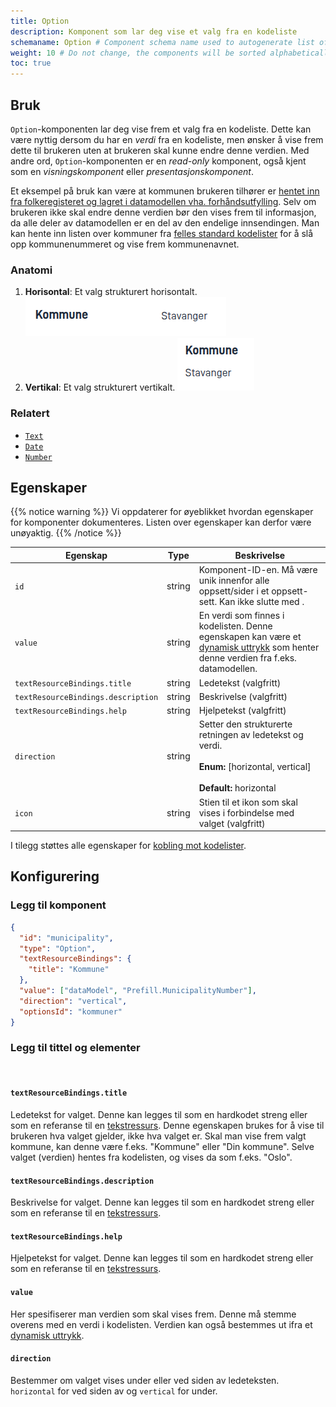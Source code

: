 ```yaml
---
title: Option
description: Komponent som lar deg vise et valg fra en kodeliste
schemaname: Option # Component schema name used to autogenerate list of properties from json schema (replace with appropriate component name)
weight: 10 # Do not change, the components will be sorted alphabetically
toc: true
---
```


## Bruk

`Option`-komponenten lar deg vise frem et valg fra en kodeliste. Dette kan være nyttig dersom du har en _verdi_ fra en kodeliste,
men ønsker å vise frem dette til brukeren uten at brukeren skal kunne endre denne verdien. Med andre ord, `Option`-komponenten
er en _read-only_ komponent, også kjent som en _visningskomponent_ eller _presentasjonskomponent_.

Et eksempel på bruk kan være at kommunen brukeren tilhører er
[hentet inn fra folkeregisteret og lagret i datamodellen vha. forhåndsutfylling](../../../data/prefill).
Selv om brukeren ikke skal endre denne verdien bør den vises frem til informasjon, da alle deler av
datamodellen er en del av den endelige innsendingen. Man kan hente inn listen over
kommuner fra [felles standard kodelister](../../../../guides/development/options/sources/shared) for å slå opp
kommunenummeret og vise frem kommunenavnet.

### Anatomi

1. **Horisontal**: Et valg strukturert horisontalt.
   ![Option horisontal anatomi](option-horizontal.png "Option horisontal")
2. **Vertikal**: Et valg strukturert vertikalt.
   ![Option vertikal anatomi](option-vertical.png "Option vertikal")


<!-- 
Add the following sections if relevant:

### Behavior

(How the component behaves in different contexts)

### Style

(Visual styling (e.g. alignment, padding, dos and don'ts))

### Best Practices

(Industry standards, dos and don'ts)

### Content guidelines

(E.g. punctuation rules, standard labels, etc.)

### Accessibility

(Component-specific best practices for accessibility.)

### Mobile

(How to apply component in mobile environments.)

-->
### Relatert

- [`Text`](../text/)
- [`Date`](../date/)
- [`Number`](../number/)

## Egenskaper

{{% notice warning %}}
Vi oppdaterer for øyeblikket hvordan egenskaper for komponenter dokumenteres. Listen over egenskaper kan derfor være unøyaktig.
{{% /notice %}}

| **Egenskap**                       | **Type** | **Beskrivelse**                                                                                                                                                 |
|------------------------------------|----------|-----------------------------------------------------------------------------------------------------------------------------------------------------------------|
| `id`                               | string   | Komponent-ID-en. Må være unik innenfor alle oppsett/sider i et oppsett-sett. Kan ikke slutte med <bindestrek><tall>.                                            |
| `value`                            | string   | En verdi som finnes i kodelisten. Denne egenskapen kan være et [dynamisk uttrykk](../../../logic/expressions) som henter denne verdien fra f.eks. datamodellen. |
| `textResourceBindings.title`       | string   | Ledetekst (valgfritt)                                                                                                                                           |
| `textResourceBindings.description` | string   | Beskrivelse (valgfritt)                                                                                                                                         |
| `textResourceBindings.help`        | string   | Hjelpetekst (valgfritt)                                                                                                                                         |
| `direction`                        | string   | Setter den strukturerte retningen av ledetekst og verdi.<br/><br/> **Enum:** [horizontal, vertical] <br/><br/>**Default:** horizontal                           |
| `icon`                             | string   | Stien til et ikon som skal vises i forbindelse med valget (valgfritt)                                                                                           |

I tilegg støttes alle egenskaper for [kobling mot kodelister](../../../../guides/development/options/sources/).


## Konfigurering

### Legg til komponent

```json
{
  "id": "municipality",
  "type": "Option",
  "textResourceBindings": {
    "title": "Kommune"
  },
  "value": ["dataModel", "Prefill.MunicipalityNumber"],
  "direction": "vertical",
  "optionsId": "kommuner"
}
```

### Legg til tittel og elementer

<br>

#### `textResourceBindings.title`

Ledetekst for valget. Denne kan legges til som en hardkodet streng eller som en referanse til en [tekstressurs](../../../ux/texts/#legge-til-og-endre-tekster-i-en-app). Denne egenskapen brukes for å vise til
brukeren hva valget gjelder, ikke hva valget er. Skal man vise frem valgt kommune, kan denne
være f.eks. "Kommune" eller "Din kommune". Selve valget (verdien) hentes fra kodelisten, og vises da som f.eks. "Oslo".

#### `textResourceBindings.description`

Beskrivelse for valget. Denne kan legges til som en hardkodet streng eller som en referanse til en [tekstressurs](../../../ux/texts/#legge-til-og-endre-tekster-i-en-app).

#### `textResourceBindings.help`

Hjelpetekst for valget. Denne kan legges til som en hardkodet streng eller som en referanse til en [tekstressurs](../../../ux/texts/#legge-til-og-endre-tekster-i-en-app).

#### `value`

Her spesifiserer man verdien som skal vises frem. Denne må stemme overens med en verdi i kodelisten. Verdien kan også
bestemmes ut ifra et [dynamisk uttrykk](../../../logic/expressions).

#### `direction`

Bestemmer om valget vises under eller ved siden av ledeteksten. `horizontal` for ved siden av og `vertical` for under. 
